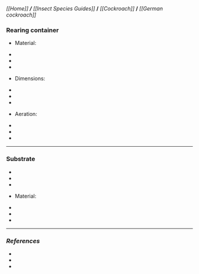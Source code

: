 _[[Home]] **/** [[Insect Species Guides]]_ **/** _[[Cockroach]]_ **/** _[[German cockroach]]_

### Rearing container


* Material:

-
-
-

* Dimensions: 

-
-
-
* Aeration:

-
-
-

***

### **Substrate**

-
-
-

* Material:

-
-
-
***

### *References*

-
-
-